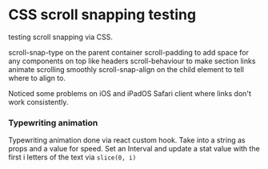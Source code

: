 # CSS scroll snapping testing
testing scroll snapping via CSS.

scroll-snap-type on the parent container
scroll-padding to add space for any components on top like headers
scroll-behaviour to make section links animate scrolling smoothly
scroll-snap-align on the child element to tell where to align to.

Noticed some problems on iOS and iPadOS Safari client where links don't work consistently.

### Typewriting animation
Typewriting animation done via react custom hook.
Take into a string as props and a value for speed. 
Set an Interval and update a stat value with the first i letters of the text via `slice(0, i)`
